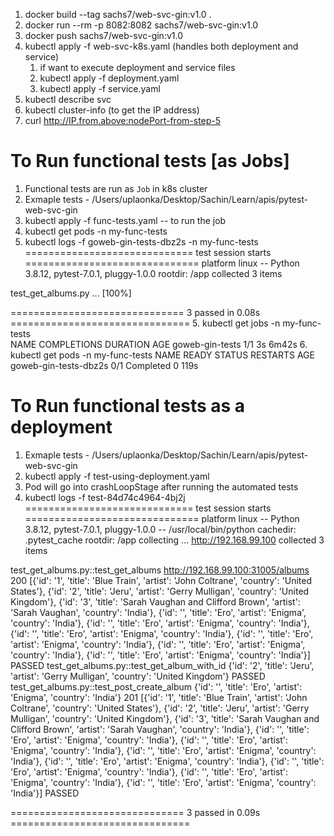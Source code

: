 1. docker build --tag sachs7/web-svc-gin:v1.0 .
2. docker run --rm -p 8082:8082 sachs7/web-svc-gin:v1.0
3. docker push sachs7/web-svc-gin:v1.0
4. kubectl apply -f web-svc-k8s.yaml  (handles both deployment and service)
   1. if want to execute deployment and service files
   2. kubectl apply -f deployment.yaml 
   3. kubectl apply -f service.yaml
5. kubectl describe svc <service name>
6. kubectl cluster-info (to get the IP address)
7. curl http://IP.from.above:nodePort-from-step-5

# To Run functional tests [as Jobs]

1. Functional tests are run as `Job` in k8s cluster
2. Exmaple tests - /Users/uplaonka/Desktop/Sachin/Learn/apis/pytest-web-svc-gin
3. kubectl apply -f func-tests.yaml -- to run the job
4. kubectl get pods -n my-func-tests
5. kubectl logs -f goweb-gin-tests-dbz2s -n my-func-tests
============================= test session starts ==============================
platform linux -- Python 3.8.12, pytest-7.0.1, pluggy-1.0.0
rootdir: /app
collected 3 items

test_get_albums.py ...                                                   [100%]

============================== 3 passed in 0.08s ===============================
5. kubectl get jobs -n my-func-tests                     
NAME              COMPLETIONS   DURATION   AGE
goweb-gin-tests   1/1           3s         6m42s
6. kubectl get pods -n my-func-tests
NAME                    READY   STATUS      RESTARTS   AGE
goweb-gin-tests-dbz2s   0/1     Completed   0          119s

# To Run functional tests as a deployment

1. Exmaple tests - /Users/uplaonka/Desktop/Sachin/Learn/apis/pytest-web-svc-gin
2. kubectl apply -f test-using-deployment.yaml
3. Pod will go into crashLoopStage after running the automated tests
4. kubectl logs -f test-84d74c4964-4bj2j                     
============================= test session starts ==============================
platform linux -- Python 3.8.12, pytest-7.0.1, pluggy-1.0.0 -- /usr/local/bin/python
cachedir: .pytest_cache
rootdir: /app
collecting ... http://192.168.99.100
collected 3 items

test_get_albums.py::test_get_albums http://192.168.99.100:31005/albums
200
[{'id': '1', 'title': 'Blue Train', 'artist': 'John Coltrane', 'country': 'United States'}, {'id': '2', 'title': 'Jeru', 'artist': 'Gerry Mulligan', 'country': 'United Kingdom'}, {'id': '3', 'title': 'Sarah Vaughan and Clifford Brown', 'artist': 'Sarah Vaughan', 'country': 'India'}, {'id': '', 'title': 'Ero', 'artist': 'Enigma', 'country': 'India'}, {'id': '', 'title': 'Ero', 'artist': 'Enigma', 'country': 'India'}, {'id': '', 'title': 'Ero', 'artist': 'Enigma', 'country': 'India'}, {'id': '', 'title': 'Ero', 'artist': 'Enigma', 'country': 'India'}, {'id': '', 'title': 'Ero', 'artist': 'Enigma', 'country': 'India'}, {'id': '', 'title': 'Ero', 'artist': 'Enigma', 'country': 'India'}]
PASSED
test_get_albums.py::test_get_album_with_id {'id': '2', 'title': 'Jeru', 'artist': 'Gerry Mulligan', 'country': 'United Kingdom'}
PASSED
test_get_albums.py::test_post_create_album {'id': '', 'title': 'Ero', 'artist': 'Enigma', 'country': 'India'}
201
[{'id': '1', 'title': 'Blue Train', 'artist': 'John Coltrane', 'country': 'United States'}, {'id': '2', 'title': 'Jeru', 'artist': 'Gerry Mulligan', 'country': 'United Kingdom'}, {'id': '3', 'title': 'Sarah Vaughan and Clifford Brown', 'artist': 'Sarah Vaughan', 'country': 'India'}, {'id': '', 'title': 'Ero', 'artist': 'Enigma', 'country': 'India'}, {'id': '', 'title': 'Ero', 'artist': 'Enigma', 'country': 'India'}, {'id': '', 'title': 'Ero', 'artist': 'Enigma', 'country': 'India'}, {'id': '', 'title': 'Ero', 'artist': 'Enigma', 'country': 'India'}, {'id': '', 'title': 'Ero', 'artist': 'Enigma', 'country': 'India'}, {'id': '', 'title': 'Ero', 'artist': 'Enigma', 'country': 'India'}, {'id': '', 'title': 'Ero', 'artist': 'Enigma', 'country': 'India'}]
PASSED

============================== 3 passed in 0.09s ===============================